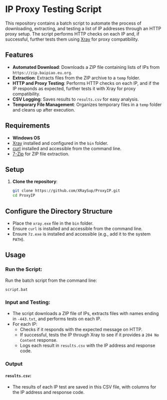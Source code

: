 # IP Proxy Testing Script

This repository contains a batch script to automate the process of downloading, extracting, and testing a list of IP addresses through an HTTP proxy setup. The script performs HTTP checks on each IP and, if successful, further tests them using [Xray](https://github.com/XTLS/Xray-core) for proxy compatibility.

## Features

- **Automated Download**: Downloads a ZIP file containing lists of IPs from `https://zip.baipiao.eu.org`.
- **Extraction**: Extracts files from the ZIP archive to a `temp` folder.
- **HTTP and Proxy Testing**: Performs HTTP checks on each IP, and if the IP responds as expected, further tests it with Xray for proxy compatibility.
- **CSV Logging**: Saves results to `results.csv` for easy analysis.
- **Temporary File Management**: Organizes temporary files in a `temp` folder and cleans up after execution.

## Requirements

- **Windows OS**
- [Xray](https://github.com/XTLS/Xray-core) installed and configured in the `bin` folder.
- [curl](https://curl.se/download.html) installed and accessible from the command line.
- [7-Zip](https://www.7-zip.org/) for ZIP file extraction.

## Setup

1. **Clone the repository**:
   ```bash
   git clone https://github.com/XRaySup/ProxyIP.git
   cd ProxyIP
## Configure the Directory Structure

- Place the `xray.exe` file in the `bin` folder.
- Ensure `curl` is installed and accessible from the command line.
- Ensure `7z.exe` is installed and accessible (e.g., add it to the system `PATH`).



## Usage

### Run the Script:

Run the batch script from the command line:

```bash
script.bat
```

### Input and Testing:

- The script downloads a ZIP file of IPs, extracts files with names ending in `-443.txt`, and performs tests on each IP.
- For each IP:
  - Checks if it responds with the expected message on HTTP.
  - If successful, tests the IP through Xray to see if it provides a `204 No Content` response.
  - Logs each result in `results.csv` with the IP address and response code.

### Output

#### `results.csv`:

- The results of each IP test are saved in this CSV file, with columns for the IP address and response code.

